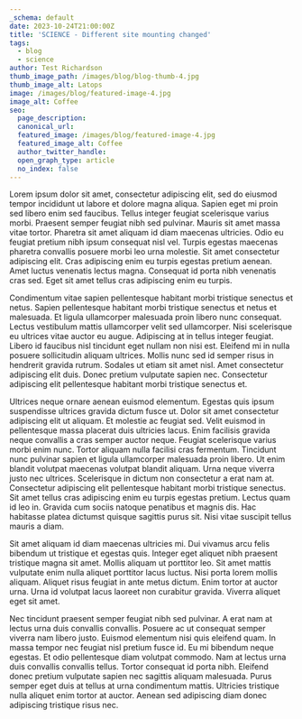 ```yaml
---
_schema: default
date: 2023-10-24T21:00:00Z
title: 'SCIENCE - Different site mounting changed'
tags:
  - blog
  - science
author: Test Richardson
thumb_image_path: /images/blog/blog-thumb-4.jpg
thumb_image_alt: Latops
image: /images/blog/featured-image-4.jpg
image_alt: Coffee
seo:
  page_description:
  canonical_url:
  featured_image: /images/blog/featured-image-4.jpg
  featured_image_alt: Coffee
  author_twitter_handle:
  open_graph_type: article
  no_index: false
---
```


Lorem ipsum dolor sit amet, consectetur adipiscing elit, sed do eiusmod tempor incididunt ut labore et dolore magna aliqua. Sapien eget mi proin sed libero enim sed faucibus. Tellus integer feugiat scelerisque varius morbi. Praesent semper feugiat nibh sed pulvinar. Mauris sit amet massa vitae tortor. Pharetra sit amet aliquam id diam maecenas ultricies. Odio eu feugiat pretium nibh ipsum consequat nisl vel. Turpis egestas maecenas pharetra convallis posuere morbi leo urna molestie. Sit amet consectetur adipiscing elit. Cras adipiscing enim eu turpis egestas pretium aenean. Amet luctus venenatis lectus magna. Consequat id porta nibh venenatis cras sed. Eget sit amet tellus cras adipiscing enim eu turpis.

Condimentum vitae sapien pellentesque habitant morbi tristique senectus et netus. Sapien pellentesque habitant morbi tristique senectus et netus et malesuada. Et ligula ullamcorper malesuada proin libero nunc consequat. Lectus vestibulum mattis ullamcorper velit sed ullamcorper. Nisi scelerisque eu ultrices vitae auctor eu augue. Adipiscing at in tellus integer feugiat. Libero id faucibus nisl tincidunt eget nullam non nisi est. Eleifend mi in nulla posuere sollicitudin aliquam ultrices. Mollis nunc sed id semper risus in hendrerit gravida rutrum. Sodales ut etiam sit amet nisl. Amet consectetur adipiscing elit duis. Donec pretium vulputate sapien nec. Consectetur adipiscing elit pellentesque habitant morbi tristique senectus et.

Ultrices neque ornare aenean euismod elementum. Egestas quis ipsum suspendisse ultrices gravida dictum fusce ut. Dolor sit amet consectetur adipiscing elit ut aliquam. Et molestie ac feugiat sed. Velit euismod in pellentesque massa placerat duis ultricies lacus. Enim facilisis gravida neque convallis a cras semper auctor neque. Feugiat scelerisque varius morbi enim nunc. Tortor aliquam nulla facilisi cras fermentum. Tincidunt nunc pulvinar sapien et ligula ullamcorper malesuada proin libero. Ut enim blandit volutpat maecenas volutpat blandit aliquam. Urna neque viverra justo nec ultrices. Scelerisque in dictum non consectetur a erat nam at. Consectetur adipiscing elit pellentesque habitant morbi tristique senectus. Sit amet tellus cras adipiscing enim eu turpis egestas pretium. Lectus quam id leo in. Gravida cum sociis natoque penatibus et magnis dis. Hac habitasse platea dictumst quisque sagittis purus sit. Nisi vitae suscipit tellus mauris a diam.

Sit amet aliquam id diam maecenas ultricies mi. Dui vivamus arcu felis bibendum ut tristique et egestas quis. Integer eget aliquet nibh praesent tristique magna sit amet. Mollis aliquam ut porttitor leo. Sit amet mattis vulputate enim nulla aliquet porttitor lacus luctus. Nisi porta lorem mollis aliquam. Aliquet risus feugiat in ante metus dictum. Enim tortor at auctor urna. Urna id volutpat lacus laoreet non curabitur gravida. Viverra aliquet eget sit amet.

Nec tincidunt praesent semper feugiat nibh sed pulvinar. A erat nam at lectus urna duis convallis convallis. Posuere ac ut consequat semper viverra nam libero justo. Euismod elementum nisi quis eleifend quam. In massa tempor nec feugiat nisl pretium fusce id. Eu mi bibendum neque egestas. Et odio pellentesque diam volutpat commodo. Nam at lectus urna duis convallis convallis tellus. Tortor consequat id porta nibh. Eleifend donec pretium vulputate sapien nec sagittis aliquam malesuada. Purus semper eget duis at tellus at urna condimentum mattis. Ultricies tristique nulla aliquet enim tortor at auctor. Aenean sed adipiscing diam donec adipiscing tristique risus nec.
